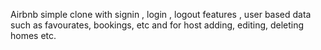 Airbnb simple clone with signin , login , logout features , user based data such as favourates, bookings, etc and for host adding, editing, deleting homes etc.
